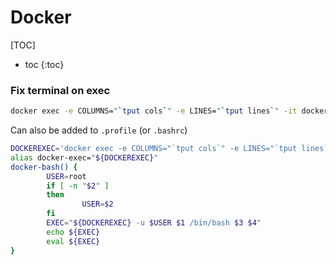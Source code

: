Docker
======

[TOC]

* toc
{:toc}

### Fix terminal on exec

```bash
docker exec -e COLUMNS="`tput cols`" -e LINES="`tput lines`" -it docker-container-name /bin/bash
```

Can also be added to `.profile` (or `.bashrc`)
```bash
DOCKEREXEC='docker exec -e COLUMNS="`tput cols`" -e LINES="`tput lines`" -it'
alias docker-exec="${DOCKEREXEC}"
docker-bash() {
        USER=root
        if [ -n "$2" ]
        then
                USER=$2
        fi
        EXEC="${DOCKEREXEC} -u $USER $1 /bin/bash $3 $4"
        echo ${EXEC}
        eval ${EXEC}
}
```


